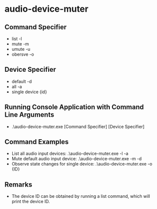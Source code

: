# audio-device-muter
## Command Specifier
- list -l 
- mute -m
- umute -u
- obersve -o

## Device Specifier
- default -d
- all -a
- single device {id}

## Running Console Application with Command Line Arguments
- .\audio-device-muter.exe [Command Specifier] [Device Specifier]

## Command Examples
- List all audio input devices: .\audio-device-muter.exe -l -a
- Mute default audio input device: .\audio-device-muter.exe -m -d
- Observe state changes for single device: .\audio-device-muter.exe -o {ID}

## Remarks
- The device ID can be obtained by running a list command, which will print the device ID.
